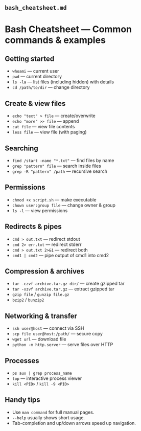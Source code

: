 ## `bash_cheatsheet.md`


# Bash Cheatsheet — Common commands & examples

## Getting started

- `whoami` — current user
- `pwd` — current directory
- `ls -la` — list files (including hidden) with details
- `cd /path/to/dir` — change directory

## Create & view files

- `echo "text" > file` — create/overwrite
- `echo "more" >> file` — append
- `cat file` — view file contents
- `less file` — view file (with paging)

## Searching

- `find /start -name "*.txt"` — find files by name
- `grep "pattern" file` — search inside files
- `grep -R "pattern" /path` — recursive search

## Permissions

- `chmod +x script.sh` — make executable
- `chown user:group file` — change owner & group
- `ls -l` — view permissions

## Redirects & pipes

- `cmd > out.txt` — redirect stdout
- `cmd 2> err.txt` — redirect stderr
- `cmd > out.txt 2>&1` — redirect both
- `cmd1 | cmd2` — pipe output of cmd1 into cmd2

## Compression & archives

- `tar -czvf archive.tar.gz dir/` — create gzipped tar
- `tar -xzvf archive.tar.gz` — extract gzipped tar
- `gzip file` / `gunzip file.gz`
- `bzip2` / `bunzip2`

## Networking & transfer

- `ssh user@host` — connect via SSH
- `scp file user@host:/path/` — secure copy
- `wget url` — download file
- `python -m http.server` — serve files over HTTP

## Processes

- `ps aux | grep process_name`
- `top` — interactive process viewer
- `kill <PID>` / `kill -9 <PID>`

## Handy tips

- Use `man command` for full manual pages.
- `--help` usually shows short usage.
- Tab-completion and up/down arrows speed up navigation.
```

